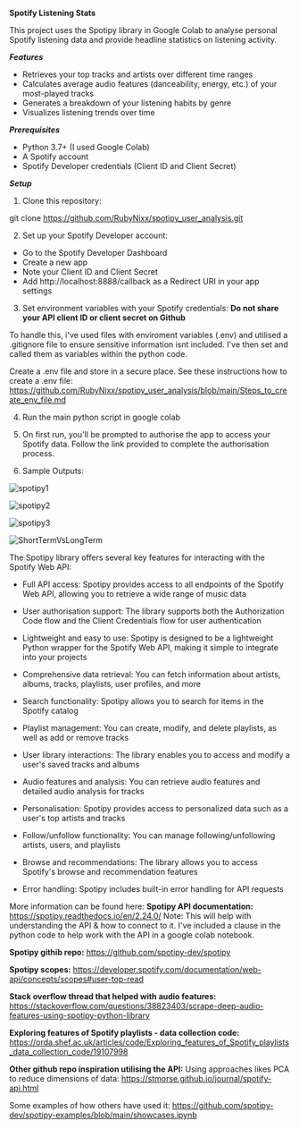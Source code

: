 <b>Spotify Listening Stats</b>

This project uses the Spotipy library in Google Colab to analyse personal Spotify listening data and provide headline statistics on listening activity.

<b><i>Features</i></b>

*   Retrieves your top tracks and artists over different time ranges
*   Calculates average audio features (danceability, energy, etc.) of your most-played tracks
*   Generates a breakdown of your listening habits by genre
*   Visualizes listening trends over time

<b><i>Prerequisites</i></b>

*   Python 3.7+ (I used Google Colab)
*   A Spotify account
*   Spotify Developer credentials (Client ID and Client Secret)

<b><i>Setup</i></b>

1. Clone this repository:

git clone https://github.com/RubyNixx/spotipy_user_analysis.git

2. Set up your Spotify Developer account:

*    Go to the Spotify Developer Dashboard
*   Create a new app
*   Note your Client ID and Client Secret
*   Add http://localhost:8888/callback as a Redirect URI in your app settings

3. Set environment variables with your Spotify credentials:
<b>Do not share your API client ID or client secret on Github</b>

To handle this, i've used files with enviroment variables (.env) and utilised a .gitignore file to ensure sensitive information isnt included. I've then set and called them as variables within the python code.

Create a .env file and store in a secure place. See these instructions how to create a .env file:
https://github.com/RubyNixx/spotipy_user_analysis/blob/main/Steps_to_create_env_file.md

4. Run the main python script in google colab

5. On first run, you'll be prompted to authorise the app to access your Spotify data. Follow the link provided to complete the authorisation process.

6. Sample Outputs:

![spotipy1](https://github.com/user-attachments/assets/6d96f552-314f-4039-a236-cf2182cb2ee0)

![spotipy2](https://github.com/user-attachments/assets/8346eab9-e412-4d0e-b6ce-4965b254605a)

![spotipy3](https://github.com/user-attachments/assets/6700eb9d-ca7d-495e-9532-7a300557b0e1)

![ShortTermVsLongTerm](https://github.com/user-attachments/assets/d62abd60-93f1-4aea-b6cf-7176c194130e)

The Spotipy library offers several key features for interacting with the Spotify Web API:

*    Full API access: Spotipy provides access to all endpoints of the Spotify Web API, allowing you to retrieve a wide range of music data

*    User authorisation support: The library supports both the Authorization Code flow and the Client Credentials flow for user authentication

*    Lightweight and easy to use: Spotipy is designed to be a lightweight Python wrapper for the Spotify Web API, making it simple to integrate into your projects

*    Comprehensive data retrieval: You can fetch information about artists, albums, tracks, playlists, user profiles, and more

*    Search functionality: Spotipy allows you to search for items in the Spotify catalog

*    Playlist management: You can create, modify, and delete playlists, as well as add or remove tracks

*    User library interactions: The library enables you to access and modify a user's saved tracks and albums

*    Audio features and analysis: You can retrieve audio features and detailed audio analysis for tracks

*    Personalisation: Spotipy provides access to personalized data such as a user's top artists and tracks

*    Follow/unfollow functionality: You can manage following/unfollowing artists, users, and playlists

*    Browse and recommendations: The library allows you to access Spotify's browse and recommendation features

*    Error handling: Spotipy includes built-in error handling for API requests

More information can be found here: 
<b>Spotipy API documentation:</b>
https://spotipy.readthedocs.io/en/2.24.0/
  Note: This will help with understanding the API & how to connect to it. I've included a clause in the python code to help work with the API in a google colab notebook.

<b>Spotipy githib repo:</b>
https://github.com/spotipy-dev/spotipy

<b>Spotipy scopes:</b>
https://developer.spotify.com/documentation/web-api/concepts/scopes#user-top-read

<b>Stack overflow thread that helped with audio features:</b>
https://stackoverflow.com/questions/38823403/scrape-deep-audio-features-using-spotipy-python-library

<b>Exploring features of Spotify playlists - data collection code:</b>
https://orda.shef.ac.uk/articles/code/Exploring_features_of_Spotify_playlists_data_collection_code/19107998

<b>Other github repo inspiration utilising the API:</b>
Using approaches likes PCA to reduce dimensions of data:
https://stmorse.github.io/journal/spotify-api.html

Some examples of how others have used it:
https://github.com/spotipy-dev/spotipy-examples/blob/main/showcases.ipynb
